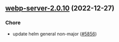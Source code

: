 

## [webp-server-2.0.10](https://github.com/truecharts/charts/compare/webp-server-2.0.9...webp-server-2.0.10) (2022-12-27)

### Chore

- update helm general non-major ([#5856](https://github.com/truecharts/charts/issues/5856))
  
  